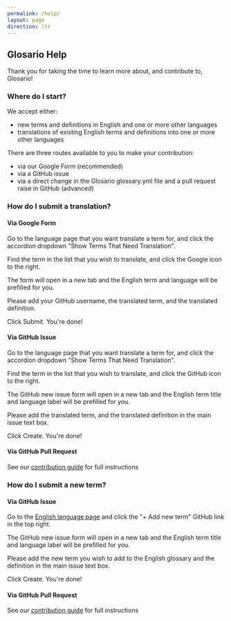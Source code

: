 ```yaml
---
permalink: /help/
layout: page
direction: ltr
---
```


## Glosario Help

Thank you for taking the time to learn more about, and contribute to, Glosario!

### Where do I start?

We accept either:
- new terms and definitions in English and one or more other languages
- translations of existing English terms and definitions into one or more other languages

There are three routes available to you to make your contribution:
- via our Google Form (recommended)
- via a GitHub issue
- via a direct change in the Glosario glossary.yml file and a pull request raise in GitHub (advanced)

### How do I submit a translation?

#### Via Google Form

Go to the language page that you want translate a term for, and click the accordion dropdown "Show Terms That Need Translation".

Find the term in the list that you wish to translate, and click the Google icon to the right.

The form will open in a new tab and the English term and language will be prefilled for you.

Please add your GitHub username, the translated term, and the translated definition.

Click Submit. You're done!

#### Via GitHub Issue

Go to the language page that you want translate a term for, and click the accordion dropdown "Show Terms That Need Translation".

Find the term in the list that you wish to translate, and click the GitHub icon to the right.

The GitHub new issue form will open in a new tab and the English term title and language label will be prefilled for you.

Please add the translated term, and the translated definition in the main issue text box.

Click Create. You're done!

#### Via GitHub Pull Request

See our [contribution guide](https://docs.google.com/document/d/18oxYd6D9heESqw2gw9cbtxiCfkb4wlxazERFBIDCoeM/edit?tab=t.0#heading=h.wsi1psxc3n64) for full instructions


### How do I submit a new term?

#### Via GitHub Issue

Go to the [English language page](en.md) and click the "+ Add new term" GitHub link in the top right.

The GitHub new issue form will open in a new tab and the English term title and language label will be prefilled for you.

Please add the new term you wish to add to the English glossary and the definition in the main issue text box.

Click Create. You're done!

#### Via GitHub Pull Request

See our [contribution guide](https://docs.google.com/document/d/18oxYd6D9heESqw2gw9cbtxiCfkb4wlxazERFBIDCoeM/edit?tab=t.0#heading=h.wsi1psxc3n64) for full instructions